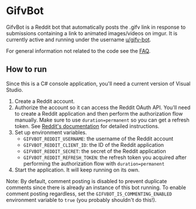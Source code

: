 # GifvBot

GifvBot is a Reddit bot that automatically posts the .gifv link in response to submissions containing a link to animated images/videos on imgur. It is currently active and running under the username [u/gifv-bot](https://www.reddit.com/user/gifv-bot/).

For general information not related to the code see the [FAQ](https://www.reddit.com/r/livven/wiki/gifv-bot).

## How to run

Since this is a C# console application, you'll need a current version of Visual Studio.

1. Create a Reddit account.
2. Authorize the account so it can access the Reddit OAuth API. You'll need to create a Reddit application and then perform the authorization flow manually. Make sure to use `duration=permanent` so you can get a refresh token. See [Reddit's documentation](https://github.com/reddit/reddit/wiki/OAuth2) for detailed instructions.
3. Set up environment variables.
    * `GIFVBOT_REDDIT_USERNAME`: the username of the Reddit account
    * `GIFVBOT_REDDIT_CLIENT_ID`: the ID of the Reddit application
    * `GIFVBOT_REDDIT_SECRET`: the secret of the Reddit application
    * `GIFVBOT_REDDIT_REFRESH_TOKEN`: the refresh token you acquired after performing the authorization flow with `duration=permanent`
4. Start the application. It will keep running on its own.

Note: By default, comment posting is disabled to prevent duplicate comments since there is already an instance of this bot running. To enable comment posting regardless, set the `GIFVBOT_IS_COMMENTING_ENABLED` environment variable to `true` (you probably shouldn't do this!).
